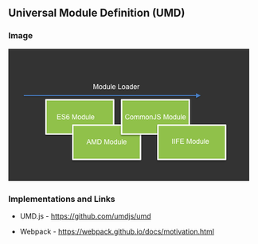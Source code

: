 ## Universal Module Definition (UMD)

### Image

![img](./pic.png "umd")


### Implementations and Links
+ UMD.js - https://github.com/umdjs/umd

+ Webpack - https://webpack.github.io/docs/motivation.html
